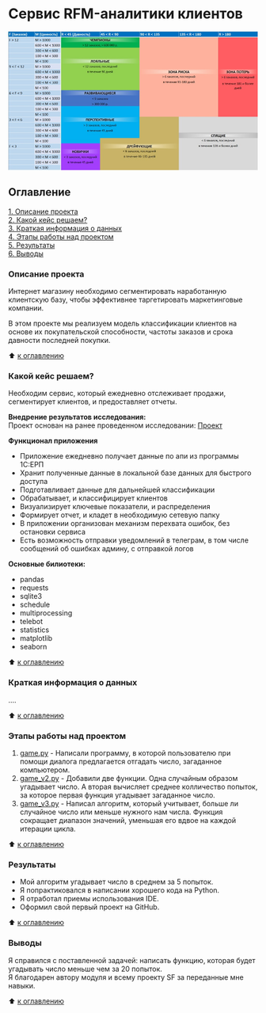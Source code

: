 # Сервис RFM-аналитики клиентов

![Текст с описанием картинки](/data/rfm_segments.jpg)


## Оглавление  
[1. Описание проекта](https://github.com/SergeyObukhov/sf_data_science/tree/main/projekt_0#описание-проекта)  
[2. Какой кейс решаем?](https://github.com/SergeyObukhov/sf_data_science/tree/main/projekt_0#какой-кейс-решаем)  
[3. Краткая информация о данных](https://github.com/SergeyObukhov/sf_data_science/tree/main/projekt_0#краткая-информация-о-данных)  
[4. Этапы работы над проектом](https://github.com/SergeyObukhov/sf_data_science/tree/main/projekt_0#этапы-работы-над-проектом)  
[5. Результаты](https://github.com/SergeyObukhov/sf_data_science/tree/main/projekt_0#результаты)  
[6. Выводы](https://github.com/SergeyObukhov/sf_data_science/tree/main/projekt_0#выводы)  
  
### Описание проекта  
Интернет магазину необходимо сегментировать наработанную клиентскую базу, чтобы эффективнее таргетировать маркетинговые компании.

В этом проекте мы реализуем модель классификации клиентов на основе их покупательской способности, частоты заказов и срока давности последней покупки. 
  
:arrow_up: [к оглавлению](https://github.com/SergeyObukhov/sf_data_science/tree/main/projekt_0#оглавление)  
  
  
### Какой кейс решаем?  
Необходим сервис, который ежедневно отслеживает продажи, сегментирует клиентов, и предоставляет отчеты.  
  
**Внедрение результатов исследования:**  
Проект основан на ранее проведенном исследовании: [Проект](https://github.com/SergeyObukhov/sf_data_science/tree/main/projekt_7)
  
**Функционал приложения**  
- Приложение ежедневно получает данные по апи из программы 1С:ЕРП
- Хранит полученные данные в локальной базе данных для быстрого доступа
- Подготавливает данные для дальнейшей классификации
- Обрабатывает, и классифицирует клиентов
- Визуализирует ключевые показатели, и распределения
- Формирует отчет, и кладет в необходимую сетевую папку
- В приложении организован механизм перехвата ошибок, без остановки сервиса
- Есть возможность отправки уведомлений в телеграм, в том числе сообщений об ошибках админу, с отправкой логов

  
**Основные билиотеки:**  
- pandas
- requests
- sqlite3
- schedule
- multiprocessing
- telebot
- statistics
- matplotlib
- seaborn
  
:arrow_up: [к оглавлению](https://github.com/SergeyObukhov/sf_data_science/tree/main/projekt_0#оглавление)  

### Краткая информация о данных  
....  
  
:arrow_up: [к оглавлению](https://github.com/SergeyObukhov/sf_data_science/tree/main/projekt_0#оглавление)  
  
  
### Этапы работы над проектом  
1. [game.py](https://github.com/SergeyObukhov/sf_data_science/blob/main/projekt_0/game.py) - Написали программу, в которой пользователю при помощи диалога предлагается отгадать число, загаданное компьютером.
2. [game_v2.py](https://github.com/SergeyObukhov/sf_data_science/blob/main/projekt_0/game_v2.py) - Добавили две функции. Одна случайным образом угадывает число. А вторая вычисляет среднее колличество попыток, за которое первая функция угадывает загаданное число.  
3. [game_v3.py](https://github.com/SergeyObukhov/sf_data_science/blob/main/projekt_0/game_v3.py) - Написал алгоритм, который учитывает, больше ли случайное число или меньше нужного нам числа. Функция сокращает диапазон значений, уменьшая его вдвое на каждой итерации цикла. 
  
:arrow_up: [к оглавлению](https://github.com/SergeyObukhov/sf_data_science/tree/main/projekt_0#оглавление)  
  
  
### Результаты  
- Мой алгоритм угадывает число в среднем за 5 попыток.
- Я попрактиковался в написании хорошего кода на Python.  
- Я отработал приемы использования IDE.
- Оформил свой первый проект на GitHub.
  
:arrow_up: [к оглавлению](https://github.com/SergeyObukhov/sf_data_science/tree/main/projekt_0#оглавление)  
  
  
### Выводы  
Я справился с поставленной задачей: написать функцию, которая будет угадывать число меньше чем за 20 попыток.  
Я благодарен автору модуля и всему проекту SF за переданные мне навыки.
  
:arrow_up: [к оглавлению](https://github.com/SergeyObukhov/sf_data_science/tree/main/projekt_0#оглавление)